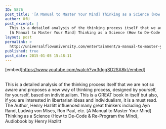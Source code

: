```yaml
---
ID: 5876
post_title: '[A Manual to Master Your Mind] Thinking as a Science (How to De-Code &#038; Re-Program the Mind)'
author: UfU
post_excerpt: |
  This is a detailed analysis of the thinking process itself that we are not so aware and proposes a new way of thinking process, designed by yourself, for yourself, based on individualism. This is a GREAT book in itself but also, if you are interested in libertarian ideas and individualism, it is a must read. The Author, Henry Hazlitt influenced many great thinkers including Ayn Rand, Ludwig von Mises, Ron Paul, etc.
  [A Manual to Master Your Mind] Thinking as a Science (How to De-Code & Re-Program the Mind), Audiobook by Henry Hazlitt
layout: post
permalink: >
  http://universalflowuniversity.com/entertainment/a-manual-to-master-your-mind-thinking-as-a-science-how-to-de-code-re-program-the-mind/
published: true
post_date: 2015-01-05 15:48:11
---
```

[embed]https://www.youtube.com/watch?v=3dggSD2SA8k[/embed]</br></br>
<p>This is a detailed analysis of the thinking process itself that we are not so aware and proposes a new way of thinking process, designed by yourself, for yourself, based on individualism. This is a GREAT book in itself but also, if you are interested in libertarian ideas and individualism, it is a must read. The Author, Henry Hazlitt influenced many great thinkers including Ayn Rand, Ludwig von Mises, Ron Paul, etc.
[A Manual to Master Your Mind] Thinking as a Science (How to De-Code & Re-Program the Mind), Audiobook by Henry Hazlitt</p>